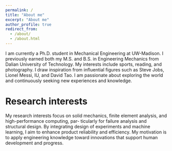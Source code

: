 ```yaml
---
permalink: /
title: "About me"
excerpt: "About me"
author_profile: true
redirect_from: 
  - /about/
  - /about.html
---
```


I am currently a Ph.D. student in Mechanical Engineering at UW-Madison. I previously earned both my M.S. and B.S. in Engineering Mechanics from Dalian University of Technology. My interests include sports, reading, and photography. I draw inspiration from influential figures such as Steve Jobs, Lionel Messi, IU, and David Tao. I am passionate about exploring the world and continuously seeking new experiences and knowledge.

Research interests
===
My research interests focus on solid mechanics, finite element analysis, and high-performance computing, par-
ticularly for failure analysis and structural design. By integrating design of experiments and machine learning,
I aim to enhance product reliability and efficiency. My motivation is to apply engineering knowledge toward
innovations that support human development and progress.
